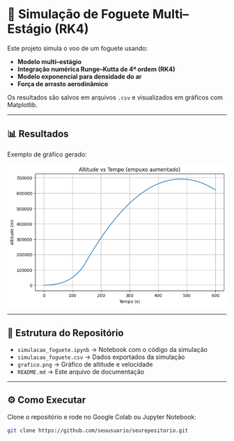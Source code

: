 # 🚀 Simulação de Foguete Multi–Estágio (RK4)

Este projeto simula o voo de um foguete usando:
- **Modelo multi–estágio**
- **Integração numérica Runge–Kutta de 4ª ordem (RK4)**
- **Modelo exponencial para densidade do ar**
- **Força de arrasto aerodinâmico**

Os resultados são salvos em arquivos `.csv` e visualizados em gráficos com Matplotlib.

---

## 📊 Resultados
Exemplo de gráfico gerado:

![Gráfico da simulação](IMG_5755.png)

---

## 📂 Estrutura do Repositório
- `simulacao_foguete.ipynb` → Notebook com o código da simulação  
- `simulacao_foguete.csv` → Dados exportados da simulação  
- `grafico.png` → Gráfico de altitude e velocidade  
- `README.md` → Este arquivo de documentação  

---

## ⚙️ Como Executar
Clone o repositório e rode no Google Colab ou Jupyter Notebook:

```bash
git clone https://github.com/seuusuario/seurepositorio.git
